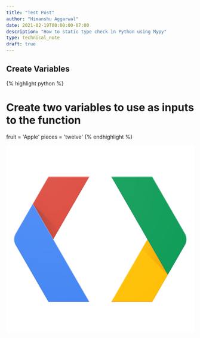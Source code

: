 ```yaml
---
title: "Test Post"
author: "Himanshu Aggarwal"
date: 2021-02-19T00:00:00-07:00
description: "How to static type check in Python using Mypy"
type: technical_note
draft: true
---
```


## Create Variables
{% highlight python %}
# Create two variables to use as inputs to the function
fruit = 'Apple'
pieces = 'twelve'
{% endhighlight %}

![Alt Text](_images/image_code.png "Optional Title")